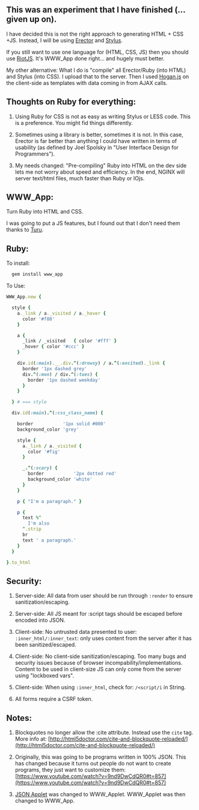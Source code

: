 
This was an experiment that I have finished (... given up on).
-----------------------
I have decided this is not the right approach to generating HTML + CSS +JS.
Instead, I will be using [Erector](http://erector.github.io/) and [Stylus](http://stylus-lang.com/).

If you still want to use one language for (HTML, CSS, JS) then you should
use [RiotJS](https://riot.js.org/). It's WWW\_App done right... and hugely
must better.

My other alternative:
What I do is "compile" all Erector/Ruby (into HTML) and Stylus (into CSS).
I upload that to the server.
Then I used [Hogan.js](http://twitter.github.io/hogan.js/) on the client-side as
templates with data coming in from AJAX calls.

Thoughts on Ruby for everything:
--------------------------------
1) Using Ruby for CSS is not as easy as writing Stylus or LESS code.
This is a preference. You might fid things differently.

2) Sometimes using a library is better, sometimes it is not.
In this case, Erector is far better than anything I could have written
in terms of usability (as defined by Joel Spolsky in "User Interface Design
    for Programmers").

3) My needs changed: "Pre-compiling" Ruby into HTML on the dev side
lets me not worry about speed and efficiency. In the end, NGINX will
server text/html files, much faster than Ruby or IOjs.

WWW\_App:
---------

Turn Ruby into HTML and CSS.

I was going to put a JS features,
  but I found out that I don't need them
  thanks to [Turu](https://github.com/da99/turu).

Ruby:
--------------

To install:

```ruby
  gem install www_app
```

To Use:

```ruby
WWW_App.new {

  style {
    a._link / a._visited / a._hover { 
      color '#f88'
    }

    a {
      _link / _visited   { color '#fff' }
      _hover { color '#ccc' }
    }

    div.id(:main).__.div.^(:drowsy) / a.^(:excited)._link {
      border '1px dashed grey'
      div.^(:mon) / div.^(:tues) {
        border '1px dashed weekday'
      }
    }

  } # === style

  div.id(:main).^(:css_class_name) {

    border           '1px solid #000'
    background_color 'grey'

    style {
      a._link / a._visited {
        color '#fig'
      }

      _.^(:scary) {
        border           '2px dotted red'
        background_color 'white'
      }
    }

    p { "I'm a paragraph." }

    p {
      text %^
        I'm also
      ^.strip
      br
      text ' a paragraph.'
    }
  }

}.to_html
```

Security:
-----------

1) Server-side: All data from user should be run through `:render` to
ensure sanitization/escaping.

2) Server-side: All JS meant for :script tags should be escaped before encoded into JSON.

3) Client-side: No untrusted data presented to user: `:inner_html/:inner_text`:
only uses content from the server after it has been sanitized/escaped.

4) Client-side: No client-side sanitization/escaping. Too many bugs and security issues
because of browser incompability/implementations. Content
to be used in client-size JS can only come from the server using "lockboxed vars".

5) Client-side: When using `:inner_html`, check for: `/<script/i` in String.

6) All forms require a CSRF token.


Notes:
-------

1) Blockquotes no longer allow the :cite attribute. Instead use the `cite` tag.
More info at:  [http://html5doctor.com/cite-and-blockquote-reloaded/](http://html5doctor.com/cite-and-blockquote-reloaded/)

2) Originally, this was going to be programs written in 100% JSON. This has changed
because it turns out people do not want to create programs, they just want to customize them:
[https://www.youtube.com/watch?v=9nd9DwCdQR0#t=857](https://www.youtube.com/watch?v=9nd9DwCdQR0#t=857)

3) [JSON Applet](http://github.com/da99/json_applet) was changed to WWW\_Applet. WWW\_Applet was then changed to WWW\_App.




